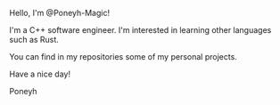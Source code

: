 Hello, I'm @Poneyh-Magic!

I'm a C++ software engineer.
I'm interested in learning other languages such as Rust.

You can find in my repositories some of my personal projects.

Have a nice day!

Poneyh
